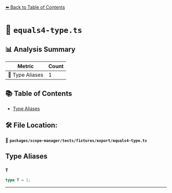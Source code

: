 [⬅️ Back to Table of Contents](../../../../../index.md)

# 📄 `equals4-type.ts`

## 📊 Analysis Summary

| Metric | Count |
|--------|-------|
| 📑 Type Aliases | 1 |

## 📚 Table of Contents

- [Type Aliases](#type-aliases)

## 🛠️ File Location:
📂 **`packages/scope-manager/tests/fixtures/export/equals4-type.ts`**

## Type Aliases

### `T`

```ts
type T = 1;
```


---